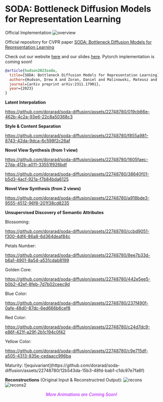 # SODA: Bottleneck Diffusion Models for Representation Learning
Official Implementation 
![overview](https://github.com/dorarad/soda-diffusion/assets/22748780/af1c5cc7-4c67-4cef-b63b-9fa9522f2487)

Official repository for CVPR paper [SODA: Bottleneck Diffusion Models for Representation Learning](https://arxiv.org/abs/2311.17901)

Check out our website [here](https://soda-diffusion.github.io/) and our slides [here](https://docs.google.com/presentation/d/e/2PACX-1vT-mYtCGFleDmCbjhz1bPwADtJ9D2jY7r6ZaHxFFyjrzxVapnGT_H9MLITpKP_2ZBveS5lESME8wuLr/embed?start=true&amp;loop=true&amp;delayms=3000). Pytorch implementation is coming soon!

```bibtex
@article{hudson2023soda,
  title={SODA: Bottleneck Diffusion Models for Representation Learning},
  author={Hudson, Drew A and Zoran, Daniel and Malinowski, Mateusz and Lampinen, Andrew K and Jaegle, Andrew and McClelland, James L and Matthey, Loic and Hill, Felix and Lerchner, Alexander},
  journal={arXiv preprint arXiv:2311.17901},
  year={2023}
}
```





**Latent Interpolation**


https://github.com/dorarad/soda-diffusion/assets/22748780/019cb66e-462b-4c2a-93e6-22c8a50368c3



**Style & Content Separation**


https://github.com/dorarad/soda-diffusion/assets/22748780/f855a981-8743-42da-9dca-6c598f2c26af


**Novel View Synthesis (from 1 view)**


https://github.com/dorarad/soda-diffusion/assets/22748780/1605faec-27da-4f2b-a011-33551f926bdf



https://github.com/dorarad/soda-diffusion/assets/22748780/38640f01-b5d3-4acf-921a-f7b84bda6125



**Novel View Synthesis (from 2 views)**


https://github.com/dorarad/soda-diffusion/assets/22748780/a918bde3-9555-4512-96f8-201f38cd8235



**Unsupervised Discovery of Semantic Attributes**<br>
<p style="margin-top: 0.4em;">Blossoming:</p>


https://github.com/dorarad/soda-diffusion/assets/22748780/ccbd9051-f300-4df4-86a8-6d364deaf84c



<p style="margin-top: 0.4em;">Petals Number:</p>


https://github.com/dorarad/soda-diffusion/assets/22748780/8ee7b33d-b6a1-4901-8a54-a531cdab8199


<p style="margin-top: 0.4em;">Golden Core:</p>


https://github.com/dorarad/soda-diffusion/assets/22748780/442e5ee5-b0b2-42ef-8feb-7d7b02ceec9d


<p style="margin-top: 0.4em;">Blue Color:</p>


https://github.com/dorarad/soda-diffusion/assets/22748780/237f490f-0afe-48d0-87dc-6ed666b6cef8


<p style="margin-top: 0.4em;">Red Color:</p>


https://github.com/dorarad/soda-diffusion/assets/22748780/c24d7dc9-e86f-421f-a29f-2b1c194c0f42


<p style="margin-top: 0.4em;">Yellow Color:</p>


https://github.com/dorarad/soda-diffusion/assets/22748780/c9e715df-a505-4313-835e-cedaacc996ba



<p style="margin-top: 0.4em;">Maturity:
![equivariant](https://github.com/dorarad/soda-diffusion/assets/22748780/12b543da-15b3-48fd-bab1-c1dc97e7fa6f)

</p>

**Reconstructions** (Original Input & Reconstructred Output):
![recons](https://github.com/dorarad/soda-diffusion/assets/22748780/8e7f3719-0bdf-4822-b3c2-0383b61cd885)
![recons2](https://github.com/dorarad/soda-diffusion/assets/22748780/b37c8645-066f-4ea7-8f80-f549255be6ec)


<center style="font-style: italic; color: #b100ff; margin-top: 0.8em;">More Animations are Coming Soon!</center>

